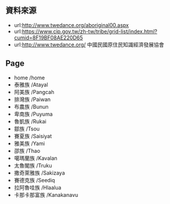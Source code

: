 ## 資料來源

* url:http://www.twedance.org/aboriginal00.aspx
* url:https://www.cip.gov.tw/zh-tw/tribe/grid-list/index.html?cumid=8F19BF08AE220D65
* url:http://www.twedance.org/ 中國民國原住民知識經濟發展協會

## Page
 
* home          /home
* 泰雅族        /Atayal
* 阿美族        /Pangcah
* 排灣族        /Paiwan
* 布農族        /Bunun
* 卑南族        /Puyuma
* 魯凱族        /Rukai
* 鄒族          /Tsou
* 賽夏族        /Saisiyat
* 雅美族        /Yami
* 邵族          /Thao
* 噶瑪蘭族      /Kavalan
* 太魯閣族      /Truku
* 撒奇萊雅族    /Sakizaya
* 賽德克族      /Seediq
* 拉阿魯哇族    /Hlaalua
* 卡那卡那富族  /Kanakanavu
